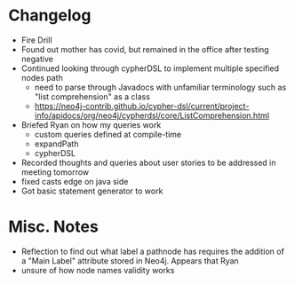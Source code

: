 # Changelog
- Fire Drill
- Found out mother has covid, but remained in the office after testing negative 
- Continued looking through cypherDSL to implement multiple specified nodes path
    - need to parse through Javadocs with unfamiliar terminology such as "list comprehension" as a class
    - https://neo4j-contrib.github.io/cypher-dsl/current/project-info/apidocs/org/neo4j/cypherdsl/core/ListComprehension.html
- Briefed Ryan on how my queries work
    - custom queries defined at compile-time
    - expandPath
    - cypherDSL
- Recorded thoughts and queries about user stories to be addressed in meeting tomorrow
- fixed casts edge on java side
- Got basic statement generator to work

# Misc. Notes
- Reflection to find out what label a pathnode has requires the addition of a "Main Label" attribute stored in Neo4j. Appears that Ryan 
- unsure of how node names validity works

